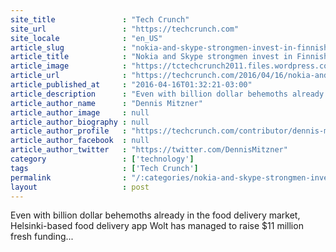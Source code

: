 ```yaml
---
site_title               : "Tech Crunch"
site_url                 : "https://techcrunch.com"
site_locale              : "en_US"
article_slug             : "nokia-and-skype-strongmen-invest-in-finnish-food-delivery-app"
article_title            : "Nokia and Skype strongmen invest in Finnish food delivery app"
article_image            : "https://tctechcrunch2011.files.wordpress.com/2014/02/delivery-service.jpg?w=764&h=400&crop=1"
article_url              : "https://techcrunch.com/2016/04/16/nokia-and-skype-strongmen-invest-in-finnish-food-delivery-app/"
article_published_at     : "2016-04-16T01:32:21-03:00"
article_description      : "Even with billion dollar behemoths already in the food delivery market, Helsinki-based food delivery app Wolt has managed to raise $11 million fresh funding..."
article_author_name      : "Dennis Mitzner"
article_author_image     : null
article_author_biography : null
article_author_profile   : "https://techcrunch.com/contributor/dennis-mitzner/"
article_author_facebook  : null
article_author_twitter   : "https://twitter.com/DennisMitzner"
category                 : ['technology']
tags                     : ['Tech Crunch']
permalink                : "/:categories/nokia-and-skype-strongmen-invest-in-finnish-food-delivery-app/"
layout                   : post
---
```


Even with billion dollar behemoths already in the food delivery market, Helsinki-based food delivery app Wolt has managed to raise $11 million fresh funding...
